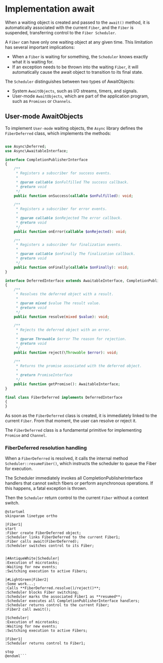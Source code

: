 # Implementation await

When a waiting object is created and passed to the `await()` method, 
it is automatically associated with the current `Fiber`, 
and the `Fiber` is suspended, transferring control to the `Fiber Scheduler`.

A `Fiber` can have only one waiting object at any given time. 
This limitation has several important implications:

* When a `Fiber` is waiting for something, the `Scheduler` knows exactly what it is waiting for.
* If an exception needs to be thrown into the waiting `Fiber`, 
it will automatically cause the await object to transition to its final state.

The `Scheduler` distinguishes between two types of AwaitObjects:

* System `AwaitObjects`, such as I/O streams, timers, and signals.
* User-mode `AwaitObjects`, which are part of the application program, such as `Promises` or `Channels`.

## User-mode AwaitObjects

To implement `User-mode` waiting objects, the `Async` library defines the `FiberDeferred` class, 
which implements the methods:

```php

use Async\Deferred;
use Async\AwaitableInterface;

interface CompletionPublisherInterface
{
    /**
     * Registers a subscriber for success events.
     *
     * @param callable $onFulfilled The success callback.
     * @return void
     */
    public function onSuccess(callable $onFulfilled): void;

    /**
     * Registers a subscriber for error events.
     *
     * @param callable $onRejected The error callback.
     * @return void
     */
    public function onError(callable $onRejected): void;

    /**
     * Registers a subscriber for finalization events.
     *
     * @param callable $onFinally The finalization callback.
     * @return void
     */
    public function onFinally(callable $onFinally): void;
}

interface DeferredInterface extends AwaitableInterface, CompletionPublisherInterface
{
    /**
     * Resolves the deferred object with a result.
     *
     * @param mixed $value The result value.
     * @return void
     */
    public function resolve(mixed $value): void;

    /**
     * Rejects the deferred object with an error.
     *
     * @param Throwable $error The reason for rejection.
     * @return void
     */
    public function reject(\Throwable $error): void;
    
    /**
     * Returns the promise associated with the deferred object.
     *
     * @return PromiseInterface
     */
    public function getPromise(): AwaitableInterface;
}

final class FiberDeferred implements DeferredInterface
{
}
```

As soon as the `FiberDeferred` class is created, 
it is immediately linked to the current `Fiber`. 
From that moment, the user can resolve or reject it.

The `FiberDeferred` class is a fundamental primitive for implementing `Promise` and `Channel`.

### FiberDeferred resolution handling

When a `FiberDeferred` is resolved, it calls the internal method `Scheduler::resumeFiber()`, 
which instructs the scheduler to queue the Fiber for execution.

The Scheduler immediately invokes all CompletionPublisherInterface 
handlers that cannot switch fibers or perform asynchronous operations. 
If this happens, a fatal exception is thrown.

Then the `Scheduler` return control to the current `Fiber` without a context switch.

```plantuml
@startuml
skinparam linetype ortho

|Fiber1|
start
:Fiber create FiberDeferred object;
:Scheduler links FiberDeferred to the current Fiber1;
:Fiber calls await(FiberDeferred);
:Scheduler switches control to its Fiber;


|#AntiqueWhite|Scheduler|
:Execution of microtasks;
:Waiting for new events;
:Switching execution to active Fibers;

|#LightGreen|Fiber2|
:Some work...; 
:Calls **FiberDeferred.resolve()/reject()**;
:Scheduler blocks Fiber switching;
:Scheduler marks the associated Fiber1 as **resumed**;
:Scheduler executes all CompletionPublisherInterface handlers;
:Scheduler returns control to the current Fiber;
:Fiber2 call await();

|Scheduler|
:Execution of microtasks;
:Waiting for new events;
:Switching execution to active Fibers;

|Fiber1|
:Scheduler returns control to Fiber1;

stop
@enduml```

